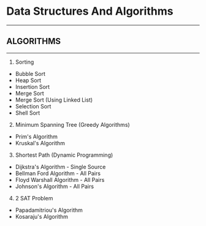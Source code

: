 # Data Structures And Algorithms
-------------------------------------
## ALGORITHMS
_____________________________________

1) Sorting
  - Bubble Sort
  - Heap Sort
  - Insertion Sort
  - Merge Sort
  - Merge Sort (Using Linked List)
  - Selection Sort
  - Shell Sort
  
2) Minimum Spanning Tree (Greedy Algorithms)
  - Prim's Algorithm
  - Kruskal's Algorithm
  
3) Shortest Path (Dynamic Programming)
  - Dijkstra's Algorithm - Single Source
  - Bellman Ford Algorithm - All Pairs
  - Floyd Warshall Algorithm - All Pairs
  - Johnson's Algorithm - All Pairs
  
4) 2 SAT Problem
  - Papadamitriou's Algorithm
  - Kosaraju's Algorithm

